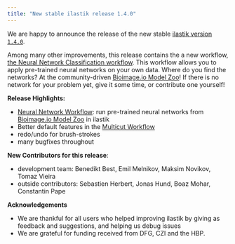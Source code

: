 ```yaml
---
title: "New stable ilastik release 1.4.0"
---
```


We are happy to announce the release of the new stable [ilastik version `1.4.0`]({{site.baseurl}}/download.html#stable).

Among many other improvements, this release contains the a new workflow, [the Neural Network Classification workflow]({{site.baseurl}}/documentation/nn/nn.html). This workflow allows you to apply pre-trained neural networks on your own data. Where do you find the networks? At the community-driven [Bioimage.io Model Zoo](https://bioimage.io)! If there is no network for your problem yet, give it some time, or contribute one yourself!

**Release Highlights:**
  * [Neural Network Workflow]({{site.baseurl}}/documentation/nn/nn.html): run pre-trained neural networks from [Bioimage.io Model Zoo](https://bioimage.io) in ilastik
  * Better default features in the [Multicut Workflow]({{site.baseurl}}/documentation/multicut/multicut.html)
  * redo/undo for brush-strokes
  * many bugfixes throughout

**New Contributors for this release**:
  * development team: Benedikt Best, Emil Melnikov, Maksim Novikov, Tomaz Vieira
  * outside contributors: Sebastien Herbert, Jonas Hund, Boaz Mohar, Constantin Pape

**Acknowledgements**
 * We are thankful for all users who helped improving ilastik by giving as feedback and suggestions, and helping us debug issues
 * We are grateful for funding received from DFG, CZI and the HBP.
